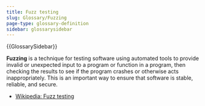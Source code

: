 ```yaml
---
title: Fuzz testing
slug: Glossary/Fuzzing
page-type: glossary-definition
sidebar: glossarysidebar
---
```


{{GlossarySidebar}}

**Fuzzing** is a technique for testing software using automated tools to provide invalid or unexpected input to a program or function in a program, then checking the results to see if the program crashes or otherwise acts inappropriately. This is an important way to ensure that software is stable, reliable, and secure.

- [Wikipedia: Fuzz testing](https://en.wikipedia.org/wiki/Fuzz_testing)
